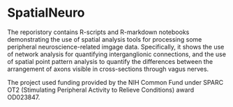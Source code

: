 # SpatialNeuro

The reporistory contains R-scripts and R-markdown notebooks demonstrating the use of spatial analysis tools for processing some peripheral neuroscience-related imgage data. Specifically, it shows the use of network analysis for quantifying interganglionic connections, and the use of spatial point pattern analysis to quantify the differences between the arrangement of axons visible in cross-sections through vagus nerves. 

The project used funding provided by the NIH Common Fund under SPARC OT2 (Stimulating Peripheral Activity to Relieve Conditions) award OD023847.
